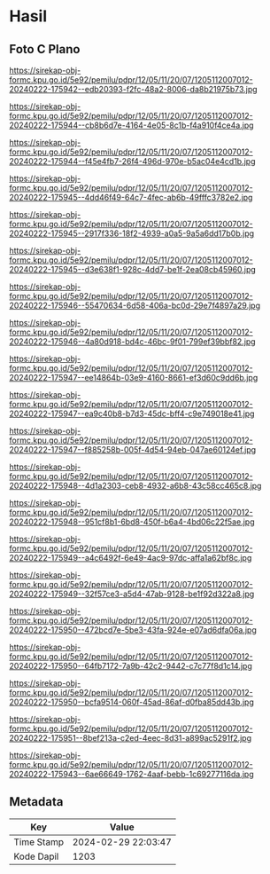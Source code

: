 # Hasil

## Foto C Plano

https://sirekap-obj-formc.kpu.go.id/5e92/pemilu/pdpr/12/05/11/20/07/1205112007012-20240222-175942--edb20393-f2fc-48a2-8006-da8b21975b73.jpg

https://sirekap-obj-formc.kpu.go.id/5e92/pemilu/pdpr/12/05/11/20/07/1205112007012-20240222-175944--cb8b6d7e-4164-4e05-8c1b-f4a910f4ce4a.jpg

https://sirekap-obj-formc.kpu.go.id/5e92/pemilu/pdpr/12/05/11/20/07/1205112007012-20240222-175944--f45e4fb7-26f4-496d-970e-b5ac04e4cd1b.jpg

https://sirekap-obj-formc.kpu.go.id/5e92/pemilu/pdpr/12/05/11/20/07/1205112007012-20240222-175945--4dd46f49-64c7-4fec-ab6b-49fffc3782e2.jpg

https://sirekap-obj-formc.kpu.go.id/5e92/pemilu/pdpr/12/05/11/20/07/1205112007012-20240222-175945--2917f336-18f2-4939-a0a5-9a5a6dd17b0b.jpg

https://sirekap-obj-formc.kpu.go.id/5e92/pemilu/pdpr/12/05/11/20/07/1205112007012-20240222-175945--d3e638f1-928c-4dd7-be1f-2ea08cb45960.jpg

https://sirekap-obj-formc.kpu.go.id/5e92/pemilu/pdpr/12/05/11/20/07/1205112007012-20240222-175946--55470634-6d58-406a-bc0d-29e7f4897a29.jpg

https://sirekap-obj-formc.kpu.go.id/5e92/pemilu/pdpr/12/05/11/20/07/1205112007012-20240222-175946--4a80d918-bd4c-46bc-9f01-799ef39bbf82.jpg

https://sirekap-obj-formc.kpu.go.id/5e92/pemilu/pdpr/12/05/11/20/07/1205112007012-20240222-175947--ee14864b-03e9-4160-8661-ef3d60c9dd6b.jpg

https://sirekap-obj-formc.kpu.go.id/5e92/pemilu/pdpr/12/05/11/20/07/1205112007012-20240222-175947--ea9c40b8-b7d3-45dc-bff4-c9e749018e41.jpg

https://sirekap-obj-formc.kpu.go.id/5e92/pemilu/pdpr/12/05/11/20/07/1205112007012-20240222-175947--f885258b-005f-4d54-94eb-047ae60124ef.jpg

https://sirekap-obj-formc.kpu.go.id/5e92/pemilu/pdpr/12/05/11/20/07/1205112007012-20240222-175948--4d1a2303-ceb8-4932-a6b8-43c58cc465c8.jpg

https://sirekap-obj-formc.kpu.go.id/5e92/pemilu/pdpr/12/05/11/20/07/1205112007012-20240222-175948--951cf8b1-6bd8-450f-b6a4-4bd06c22f5ae.jpg

https://sirekap-obj-formc.kpu.go.id/5e92/pemilu/pdpr/12/05/11/20/07/1205112007012-20240222-175949--a4c6492f-6e49-4ac9-97dc-affa1a62bf8c.jpg

https://sirekap-obj-formc.kpu.go.id/5e92/pemilu/pdpr/12/05/11/20/07/1205112007012-20240222-175949--32f57ce3-a5d4-47ab-9128-be1f92d322a8.jpg

https://sirekap-obj-formc.kpu.go.id/5e92/pemilu/pdpr/12/05/11/20/07/1205112007012-20240222-175950--472bcd7e-5be3-43fa-924e-e07ad6dfa06a.jpg

https://sirekap-obj-formc.kpu.go.id/5e92/pemilu/pdpr/12/05/11/20/07/1205112007012-20240222-175950--64fb7172-7a9b-42c2-9442-c7c77f8d1c14.jpg

https://sirekap-obj-formc.kpu.go.id/5e92/pemilu/pdpr/12/05/11/20/07/1205112007012-20240222-175950--bcfa9514-060f-45ad-86af-d0fba85dd43b.jpg

https://sirekap-obj-formc.kpu.go.id/5e92/pemilu/pdpr/12/05/11/20/07/1205112007012-20240222-175951--8bef213a-c2ed-4eec-8d31-a899ac5291f2.jpg

https://sirekap-obj-formc.kpu.go.id/5e92/pemilu/pdpr/12/05/11/20/07/1205112007012-20240222-175943--6ae66649-1762-4aaf-bebb-1c69277116da.jpg


## Metadata

| Key        | Value               |
| ---------- | ------------------- |
| Time Stamp | 2024-02-29 22:03:47 |
| Kode Dapil | 1203                |




